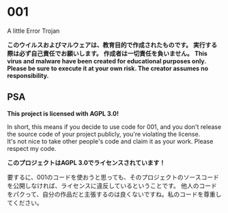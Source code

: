# 001
A little Error Trojan

**このウイルスおよびマルウェアは、教育目的で作成されたものです。 実行する際は必ず自己責任でお願いします。 作成者は一切責任を負いません。**
**This virus and malware have been created for educational purposes only. Please be sure to execute it at your own risk. The creator assumes no responsibility.**

## PSA
**This project is licensed with AGPL 3.0!**

In short, this means if you decide to use code for 001, and you don't release the source code of your project publicly, you're violating the license.\
It's not nice to take other people's code and claim it as your work. Please respect my code.

**このプロジェクトはAGPL 3.0でライセンスされています！**

要するに、001のコードを使おうと思っても、そのプロジェクトのソースコードを公開しなければ、ライセンスに違反しているということです。
他人のコードをパクって、自分の作品だと主張するのは良くないですね。私のコードを尊重してください。
